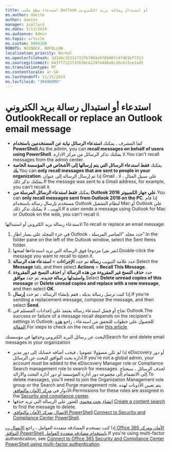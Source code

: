 ```yaml
---
title: استدعاء سطح مكتب Outlook أو استبدال رسالة بريد الكتروني
ms.author: daeite
author: daeite
manager: joallard
ms.date: 3/13/2019
ms.audience: Admin
ms.topic: article
ms.custom: 9000260
ROBOTS: NOINDEX, NOFOLLOW
localization_priority: Normal
ms.openlocfilehash: 3d3a6c253317137b7069a978b907c97d61bf7313
ms.sourcegitcommit: b43f77221f47b50c41197a448a9c26c423ce1ad5
ms.translationtype: MT
ms.contentlocale: ar-SA
ms.lasthandoff: 11/15/2019
ms.locfileid: "36496098"
---
```

# <a name="recall-or-replace-an-outlook-email-message"></a><span data-ttu-id="58b4c-102">استدعاء أو استبدال رسالة بريد الكتروني Outlook</span><span class="sxs-lookup"><span data-stu-id="58b4c-102">Recall or replace an Outlook email message</span></span>

- <span data-ttu-id="58b4c-103">كما المشرف ، يمكنك **استدعاء الرسائل نيابة عن المستخدمين باستخدام PowerShell**.</span><span class="sxs-lookup"><span data-stu-id="58b4c-103">As the admin, you can **recall messages on behalf of users using PowerShell**.</span></span> <span data-ttu-id="58b4c-104">لا يمكنك تذكر الرسائل من مركز الاداره.</span><span class="sxs-lookup"><span data-stu-id="58b4c-104">You can't recall messages from the admin center.</span></span>
- <span data-ttu-id="58b4c-105">يمكنك **فقط استدعاء الرسائل التي يتم إرسالها إلى الأشخاص في المؤسسة الخاصة بك**.</span><span class="sxs-lookup"><span data-stu-id="58b4c-105">You can **only recall messages that are sent to people in your organization**.</span></span> <span data-ttu-id="58b4c-106">إذا تم إرسال الرسالة إلى عنوان Gmail ، علي سبيل المثال ، لا يمكنك تذكر ذلك.</span><span class="sxs-lookup"><span data-stu-id="58b4c-106">If the message was sent to a Gmail address, for example, you can't recall it.</span></span>
- <span data-ttu-id="58b4c-107">يمكنك **فقط استدعاء الرسائل المرسلة من Outlook 2016 علي جهاز الكمبيوتر**.</span><span class="sxs-lookup"><span data-stu-id="58b4c-107">You can **only recall messages sent from Outlook 2016 on the PC**.</span></span> <span data-ttu-id="58b4c-108">إذا قام مستخدم بإرسال رسالة باستخدام Outlook لنظام التشغيل Mac أو Outlook علي الويب ، لا يمكنك تذكر ذلك.</span><span class="sxs-lookup"><span data-stu-id="58b4c-108">If a user sends a message using Outlook for Mac or Outlook on the web, you can't recall it.</span></span>

<span data-ttu-id="58b4c-109">لاستدعاء رسالة بريد الكتروني أو استبدالها:</span><span class="sxs-lookup"><span data-stu-id="58b4c-109">To recall or replace an email message:</span></span>

1. <span data-ttu-id="58b4c-110">في جزء المجلد علي يسار اطار Outlook ، حدد مجلد "العناصر المرسلة".</span><span class="sxs-lookup"><span data-stu-id="58b4c-110">In the folder pane on the left of the Outlook window, select the Sent Items folder.</span></span>
1. <span data-ttu-id="58b4c-111">انقر نقرا مزدوجا فوق الرسالة التي تريد استدعاءها لفتحها.</span><span class="sxs-lookup"><span data-stu-id="58b4c-111">Double-click the message you want to recall to open it.</span></span>
1. <span data-ttu-id="58b4c-112">حدد علامة التبويب **رسالة** ثم حدد **الإجراءات** > **استدعاء هذه الرسالة**.</span><span class="sxs-lookup"><span data-stu-id="58b4c-112">Select the **Message** tab, and then select **Actions** > **Recall This Message**.</span></span>
1. <span data-ttu-id="58b4c-113">حدد **حذف النسخ غير المقروءة من هذه الرسالة** أو **احذف النسخ غير المقروءة واستبدلها برسالة جديده**، ثم حدد **موافق**.</span><span class="sxs-lookup"><span data-stu-id="58b4c-113">Select **Delete unread copies of this message** or **Delete unread copies and replace with a new message**, and then select **OK**.</span></span>
1. <span data-ttu-id="58b4c-114">إذا كنت ترسل رسالة بديله ، فقم بإنشاء الرسالة ، ثم حدد **إرسال**.</span><span class="sxs-lookup"><span data-stu-id="58b4c-114">If you're sending a replacement message, compose the message, and then select **Send**.</span></span>
1. <span data-ttu-id="58b4c-115">نجاح أو فشل استدعاء رسالة يعتمد علي إعدادات المستلم في Outlook.</span><span class="sxs-lookup"><span data-stu-id="58b4c-115">The success or failure of a message recall depends on the recipient's settings in Outlook.</span></span> <span data-ttu-id="58b4c-116">للحصول علي خطوات للتحقق من استدعاء ، راجع [هذه المقالة](https://support.office.com/article/35027f88-d655-4554-b4f8-6c0729a723a0).</span><span class="sxs-lookup"><span data-stu-id="58b4c-116">For steps to check on the recall, see [this article](https://support.office.com/article/35027f88-d655-4554-b4f8-6c0729a723a0).</span></span>

<span data-ttu-id="58b4c-117">البحث عن رسائل البريد الكتروني وحذفها في مؤسستك</span><span class="sxs-lookup"><span data-stu-id="58b4c-117">Search for and delete email messages in your organization</span></span>

- <span data-ttu-id="58b4c-118">إذا لم تكن مسؤولا عموميا ، فيجب أضافه حسابك إلى دور مدير eDiscovery أو دور أداره بحث التوافق للبحث عن الرسائل.</span><span class="sxs-lookup"><span data-stu-id="58b4c-118">If you're not a global admin, your account must be added to the eDiscovery Manager role or Compliance Search management role to search for messages.</span></span> <span data-ttu-id="58b4c-119">لحذف الرسائل ، ستحتاج إلى الانضمام إلى مجموعه دور أداره المؤسسة أو دور أداره البحث والازاله.</span><span class="sxs-lookup"><span data-stu-id="58b4c-119">To delete messages, you'll need to join the Organization Management role group or the Search and Purge management role.</span></span> <span data-ttu-id="58b4c-120">يتم تعيين الأذونات لهذه الأدوار في [مركز الأمان والتوافق](https://go.microsoft.com/fwlink/?linkid=2083731).</span><span class="sxs-lookup"><span data-stu-id="58b4c-120">Permissions for these roles are assigned in the [Security and compliance center](https://go.microsoft.com/fwlink/?linkid=2083731).</span></span>
- <span data-ttu-id="58b4c-121">[إنشاء بحث محتوي](https://docs.microsoft.com/office365/securitycompliance/content-search) للعثور علي الرسالة التي تريد حذفها.</span><span class="sxs-lookup"><span data-stu-id="58b4c-121">[Create a content search](https://docs.microsoft.com/office365/securitycompliance/content-search) to find the message to delete.</span></span>
- <span data-ttu-id="58b4c-122">[الاتصال بمركز الأمان والتوافق PowerShell](https://docs.microsoft.com/powershell/exchange/office-365-scc/connect-to-scc-powershell/connect-to-scc-powershell?view=exchange-ps).</span><span class="sxs-lookup"><span data-stu-id="58b4c-122">[Connect to Security and Compliance Center PowerShell](https://docs.microsoft.com/powershell/exchange/office-365-scc/connect-to-scc-powershell/connect-to-scc-powershell?view=exchange-ps).</span></span>

<span data-ttu-id="58b4c-123">إذا كنت تستخدم المصادقة متعددة العوامل ، راجع [الاتصال ب Office 365 الأمان ومركز التوافق PowerShell باستخدام مصادقه متعددة العوامل](https://docs.microsoft.com/powershell/exchange/office-365-scc/connect-to-scc-powershell/mfa-connect-to-scc-powershell?view=exchange-ps).</span><span class="sxs-lookup"><span data-stu-id="58b4c-123">If you're using multi-factor authentication, see [Connect to Office 365 Security and Compliance Center PowerShell using multi-factor authentication](https://docs.microsoft.com/powershell/exchange/office-365-scc/connect-to-scc-powershell/mfa-connect-to-scc-powershell?view=exchange-ps).</span></span>